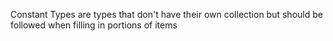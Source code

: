 


Constant Types are types that don't have their own collection but should be followed when filling in portions of items